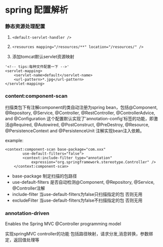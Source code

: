 # spring 配置解析
### 静态资源处理配置

1. ```<default-servlet-handler />```

2. ```<resources mapping="/resources/**" location="/resources/" />```

3. 添加tomcat默认servlet资源映射

```
'<!-- tips:每种文件配置一下 -->'
<servlet-mapping>     
    <servlet-name>default</servlet-name>    
    <url-pattern>*.jpg</url-pattern>       
</servlet-mapping>    

```
### content:component-scan

扫描类包下有注解component的类自动注册为spring bean，包括@Component, @Repository, @Service, @Controller, @RestController, @ControllerAdvice, and @Configuration
这个配置默认实现了'annotation-config'标签的功能，即激活@Required, @Autowired, @PostConstruct, @PreDestroy, @Resource, @PersistenceContext and @PersistenceUnit 注解实现bean注入依赖。

example:

```
<context:component-scan base-package="com.xxx"
		use-default-filters="false">
		<context:include-filter type="annotation"
			expression="org.springframework.stereotype.Controller" />
	</context:component-scan>
```
 * base-package 制定扫描的包路径
 * use-default-filters 是否自动检测@Component, @Repository, @Service, @Controller注解
 * include-filter 当use-default-filters为false只扫描指定的包 否则无用
 * excludeFilter 当use-default-filters为false不扫描指定的包 否则无用

### annotation-driven

Enables the Spring MVC @Controller programming model

实现springMVC controller的功能
包括路径映射，请求分发,消息转换，参数绑定，返回值处理等

